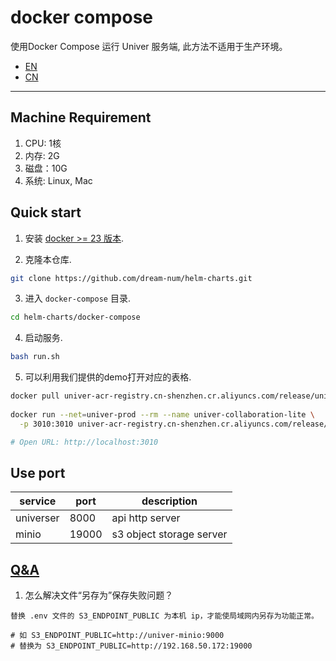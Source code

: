 
# docker compose

使用Docker Compose 运行 Univer 服务端, 此方法不适用于生产环境。

- [EN](./README.md)
- [CN](./README-CN.md)

---

## Machine Requirement
1. CPU: 1核
2. 内存: 2G
3. 磁盘：10G
4. 系统: Linux, Mac

## Quick start

1. 安装 [docker >= 23 版本](https://docs.docker.com/engine/install/).

2. 克隆本仓库.
```bash
git clone https://github.com/dream-num/helm-charts.git
```

3. 进入 `docker-compose` 目录.
```bash
cd helm-charts/docker-compose
```

4. 启动服务.
```bash
bash run.sh
```

5. 可以利用我们提供的demo打开对应的表格. 
```bash
docker pull univer-acr-registry.cn-shenzhen.cr.aliyuncs.com/release/univer-collaboration-lite:latest
               
docker run --net=univer-prod --rm --name univer-collaboration-lite \
  -p 3010:3010 univer-acr-registry.cn-shenzhen.cr.aliyuncs.com/release/univer-collaboration-lite:latest

# Open URL: http://localhost:3010
```

## Use port

| service            | port | description             |
| ------------------ | ---- | ----------------------- |
| universer          | 8000 | api http server         |
| minio              | 19000 | s3 object storage server |

## [Q&A](https://www.univer.ai/pro/zh-cn/enterprises/trial-version/)
1. 怎么解决文件“另存为”保存失败问题？
```
替换 .env 文件的 S3_ENDPOINT_PUBLIC 为本机 ip，才能使局域网内另存为功能正常。

# 如 S3_ENDPOINT_PUBLIC=http://univer-minio:9000
# 替换为 S3_ENDPOINT_PUBLIC=http://192.168.50.172:19000
```

